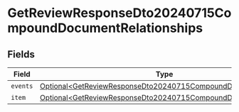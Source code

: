 # GetReviewResponseDto20240715CompoundDocumentRelationships


## Fields

| Field                                                                                                                                          | Type                                                                                                                                           | Required                                                                                                                                       | Description                                                                                                                                    |
| ---------------------------------------------------------------------------------------------------------------------------------------------- | ---------------------------------------------------------------------------------------------------------------------------------------------- | ---------------------------------------------------------------------------------------------------------------------------------------------- | ---------------------------------------------------------------------------------------------------------------------------------------------- |
| `events`                                                                                                                                       | [Optional\<GetReviewResponseDto20240715CompoundDocumentEvents>](../../models/components/GetReviewResponseDto20240715CompoundDocumentEvents.md) | :heavy_minus_sign:                                                                                                                             | N/A                                                                                                                                            |
| `item`                                                                                                                                         | [Optional\<GetReviewResponseDto20240715CompoundDocumentItem>](../../models/components/GetReviewResponseDto20240715CompoundDocumentItem.md)     | :heavy_minus_sign:                                                                                                                             | N/A                                                                                                                                            |